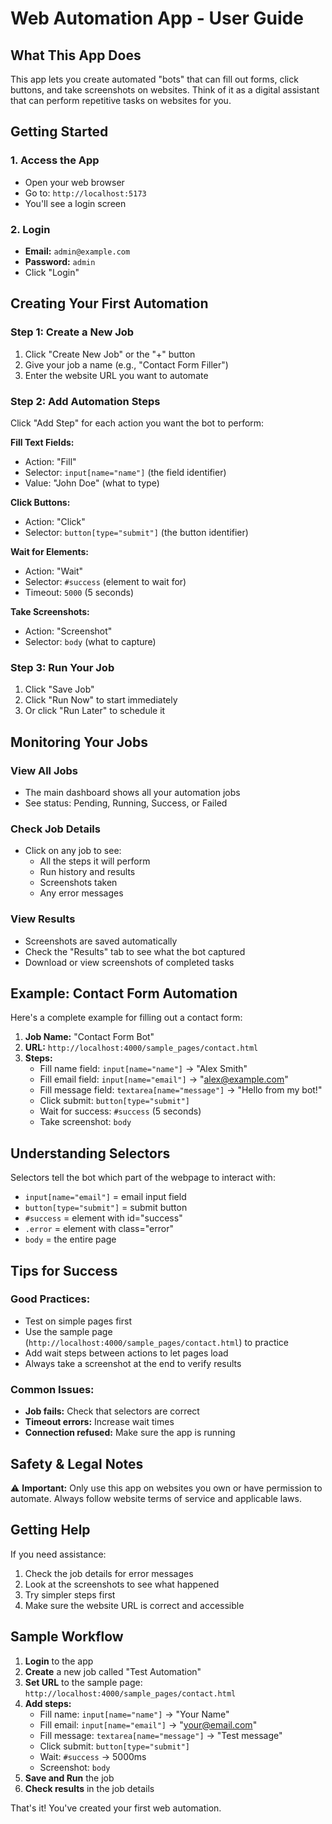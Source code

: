 # Web Automation App - User Guide

## What This App Does

This app lets you create automated "bots" that can fill out forms, click buttons, and take screenshots on websites. Think of it as a digital assistant that can perform repetitive tasks on websites for you.

## Getting Started

### 1. Access the App
- Open your web browser
- Go to: `http://localhost:5173`
- You'll see a login screen

### 2. Login
- **Email:** `admin@example.com`
- **Password:** `admin`
- Click "Login"

## Creating Your First Automation

### Step 1: Create a New Job
1. Click "Create New Job" or the "+" button
2. Give your job a name (e.g., "Contact Form Filler")
3. Enter the website URL you want to automate

### Step 2: Add Automation Steps
Click "Add Step" for each action you want the bot to perform:

**Fill Text Fields:**
- Action: "Fill"
- Selector: `input[name="name"]` (the field identifier)
- Value: "John Doe" (what to type)

**Click Buttons:**
- Action: "Click" 
- Selector: `button[type="submit"]` (the button identifier)

**Wait for Elements:**
- Action: "Wait"
- Selector: `#success` (element to wait for)
- Timeout: `5000` (5 seconds)

**Take Screenshots:**
- Action: "Screenshot"
- Selector: `body` (what to capture)

### Step 3: Run Your Job
1. Click "Save Job"
2. Click "Run Now" to start immediately
3. Or click "Run Later" to schedule it

## Monitoring Your Jobs

### View All Jobs
- The main dashboard shows all your automation jobs
- See status: Pending, Running, Success, or Failed

### Check Job Details
- Click on any job to see:
  - All the steps it will perform
  - Run history and results
  - Screenshots taken
  - Any error messages

### View Results
- Screenshots are saved automatically
- Check the "Results" tab to see what the bot captured
- Download or view screenshots of completed tasks

## Example: Contact Form Automation

Here's a complete example for filling out a contact form:

1. **Job Name:** "Contact Form Bot"
2. **URL:** `http://localhost:4000/sample_pages/contact.html`
3. **Steps:**
   - Fill name field: `input[name="name"]` → "Alex Smith"
   - Fill email field: `input[name="email"]` → "alex@example.com" 
   - Fill message field: `textarea[name="message"]` → "Hello from my bot!"
   - Click submit: `button[type="submit"]`
   - Wait for success: `#success` (5 seconds)
   - Take screenshot: `body`

## Understanding Selectors

Selectors tell the bot which part of the webpage to interact with:

- `input[name="email"]` = email input field
- `button[type="submit"]` = submit button
- `#success` = element with id="success"
- `.error` = element with class="error"
- `body` = the entire page

## Tips for Success

### Good Practices:
- Test on simple pages first
- Use the sample page (`http://localhost:4000/sample_pages/contact.html`) to practice
- Add wait steps between actions to let pages load
- Always take a screenshot at the end to verify results

### Common Issues:
- **Job fails:** Check that selectors are correct
- **Timeout errors:** Increase wait times
- **Connection refused:** Make sure the app is running

## Safety & Legal Notes

⚠️ **Important:** Only use this app on websites you own or have permission to automate. Always follow website terms of service and applicable laws.

## Getting Help

If you need assistance:
1. Check the job details for error messages
2. Look at the screenshots to see what happened
3. Try simpler steps first
4. Make sure the website URL is correct and accessible

## Sample Workflow

1. **Login** to the app
2. **Create** a new job called "Test Automation"
3. **Set URL** to the sample page: `http://localhost:4000/sample_pages/contact.html`
4. **Add steps:**
   - Fill name: `input[name="name"]` → "Your Name"
   - Fill email: `input[name="email"]` → "your@email.com"
   - Fill message: `textarea[name="message"]` → "Test message"
   - Click submit: `button[type="submit"]`
   - Wait: `#success` → 5000ms
   - Screenshot: `body`
5. **Save and Run** the job
6. **Check results** in the job details

That's it! You've created your first web automation.
